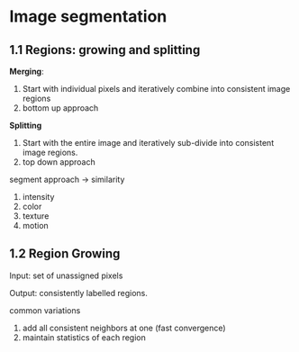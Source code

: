 # Image segmentation

## 1.1 Regions: growing and splitting

**Merging**:

1. Start with individual pixels and iteratively combine into consistent image regions
2. bottom up approach

**Splitting**

1. Start with the entire image and iteratively sub-divide into consistent image regions.
2. top down approach

segment approach $\rightarrow$ similarity

1. intensity
2. color 
3. texture 
4. motion



## 1.2 Region Growing

Input: set of unassigned pixels

Output: consistently labelled regions.

common variations

1. add all consistent neighbors at one (fast convergence)
2. maintain statistics of each region



